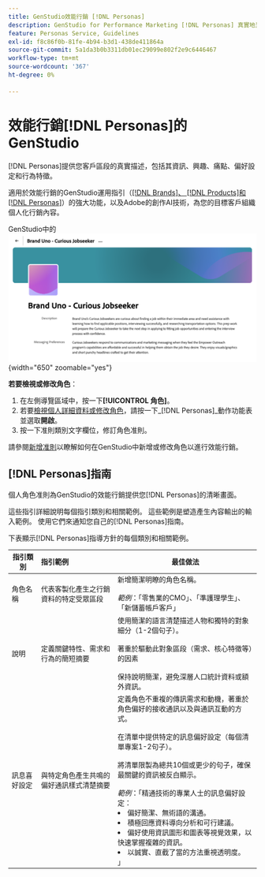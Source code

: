 ```yaml
---
title: GenStudio效能行銷 [!DNL Personas]
description: GenStudio for Performance Marketing [!DNL Personas] 真實地呈現了您的客戶區段，並擷取了他們的興趣、痛點、偏好設定和行為特徵。
feature: Personas Service, Guidelines
exl-id: f8c86f0b-81fe-4b94-b3d1-438de411864a
source-git-commit: 5a1da3b0b3311db01ec29099e802f2e9c6446467
workflow-type: tm+mt
source-wordcount: '367'
ht-degree: 0%

---
```


# 效能行銷[!DNL Personas]的GenStudio

[!DNL Personas]提供您客戶區段的真實描述，包括其資訊、興趣、痛點、偏好設定和行為特徵。

適用於效能行銷的GenStudio運用指引（[[!DNL Brands]、 [!DNL Products]和 [!DNL Personas]](overview.md)）的強大功能，以及Adobe的創作AI技術，為您的目標客戶組織個人化行銷內容&#x200B;。

GenStudio中的![[!DNL Personas]效能行銷准則](/help/assets/personas-guidelines.png){width="650" zoomable="yes"}

**若要檢視或修改角色**：

1. 在左側導覽區域中，按一下&#x200B;**[!UICONTROL 角色]**。
1. 若要[檢視個人詳細資料或修改角色](add-guidelines.md#manage-personas)，請按一下&#x200B;_[!DNL Personas]_動作功能表並選取&#x200B;**開啟**。
1. 按一下准則類別文字欄位，修訂角色准則。

請參閱[新增准則](add-guidelines.md)以瞭解如何在GenStudio中新增或修改角色以進行效能行銷。

## [!DNL Personas]指南

個人角色准則為GenStudio的效能行銷提供您[!DNL Personas]的清晰畫面。

這些指引詳細說明每個指引類別和相關範例。 這些範例是塑造產生內容輸出的輸入範例。 使用它們來通知您自己的[!DNL Personas]指南。

下表顯示[!DNL Personas]指導方針的每個類別和相關範例。

| 指引類別 | 指引範例 | 最佳做法 |
| ------------------| :---------- |-------------|
| 角色名稱 | 代表客製化產生之行銷資料的特定受眾區段 | 新增簡潔明瞭的角色名稱。<br><br>_範例_：「零售業的CMO」、「準護理學生」、「新儲蓄帳戶客戶」 |
| 說明 | 定義關鍵特性、需求和行為的簡短摘要 | 使用簡潔的語言清楚描述人物和獨特的對象細分（1-2個句子）。<br><br>著重於驅動此對象區段（需求、核心特徵等）的因素<br><br>保持說明簡潔，避免深層人口統計資料或額外資訊。 |
| 訊息喜好設定 | 與特定角色產生共鳴的偏好通訊樣式清楚摘要 | 定義角色不重複的傳訊需求和動機，著重於角色偏好的接收通訊以及與通訊互動的方式。<br><br>在清單中提供特定的訊息偏好設定（每個清單專案1-2句子）。<br><br>將清單限製為總共10個或更少的句子，確保最關鍵的資訊被反白顯示。<br><br>_範例_：「精通技術的專業人士的訊息偏好設定：<li>偏好簡潔、無術語的溝通。</li><li>積極回應資料導向分析和可行建議。</li><li>偏好使用資訊圖形和圖表等視覺效果，以快速掌握複雜的資訊。</li><li>以誠實、直截了當的方法重視透明度。</li>」 |
